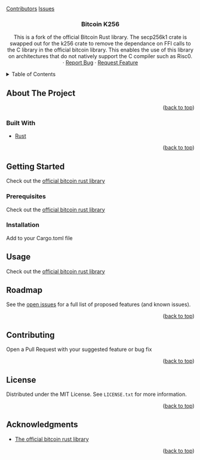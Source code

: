 <a name="readme-top"></a>

[Contributors][contributors-url]
[Issues][issues-url]

<!-- PROJECT INFO -->
<h3 align="center">Bitcoin K256</h3>

  <p align="center">
    This is a fork of the official Bitcoin Rust library. The secp256k1 crate is swapped out for the k256 crate
    to remove the dependance on FFI calls to the C library in the official bitcoin library.
    This enables the use of this library on architectures that do not natively support the C compiler such as Risc0.
    <br />
    ·
    <a href="https://github.com/leonardchinonso/bitcoin-k256/issues/new?labels=bug&template=bug-report---.md">Report Bug</a>
    ·
    <a href="https://github.com/leonardchinonso/bitcoin-k256/issues/new?labels=enhancement&template=feature-request---.md">Request Feature</a>
  </p>
</div>



<!-- TABLE OF CONTENTS -->
<details>
  <summary>Table of Contents</summary>
  <ol>
    <li>
      <a href="#about-the-project">About The Project</a>
      <ul>
        <li><a href="#built-with">Built With</a></li>
      </ul>
    </li>
    <li>
      <a href="#getting-started">Getting Started</a>
      <ul>
        <li><a href="#prerequisites">Prerequisites</a></li>
        <li><a href="#installation">Installation</a></li>
      </ul>
    </li>
    <li><a href="#usage">Usage</a></li>
    <li><a href="#roadmap">Roadmap</a></li>
    <li><a href="#contributing">Contributing</a></li>
    <li><a href="#license">License</a></li>
    <li><a href="#acknowledgments">Acknowledgments</a></li>
  </ol>
</details>



<!-- ABOUT THE PROJECT -->
## About The Project

<p align="right">(<a href="#readme-top">back to top</a>)</p>



### Built With

* [Rust][Rust-url]

<p align="right">(<a href="#readme-top">back to top</a>)</p>



<!-- GETTING STARTED -->
## Getting Started

Check out the [official bitcoin rust library](https://github.com/rust-bitcoin/rust-bitcoin)

### Prerequisites

Check out the [official bitcoin rust library](https://github.com/rust-bitcoin/rust-bitcoin)

### Installation

Add to your Cargo.toml file



<!-- USAGE EXAMPLES -->
## Usage

Check out the [official bitcoin rust library](https://github.com/rust-bitcoin/rust-bitcoin)



<!-- ROADMAP -->
## Roadmap

See the [open issues](https://github.com/leonardchinonso/bitcoin-k256/issues) for a full list of proposed features (and known issues).

<p align="right">(<a href="#readme-top">back to top</a>)</p>



<!-- CONTRIBUTING -->
## Contributing

Open a Pull Request with your suggested feature or bug fix

<p align="right">(<a href="#readme-top">back to top</a>)</p>



<!-- LICENSE -->
## License

Distributed under the MIT License. See `LICENSE.txt` for more information.

<p align="right">(<a href="#readme-top">back to top</a>)</p>



<!-- ACKNOWLEDGMENTS -->
## Acknowledgments

* [The official bitcoin rust library](https://github.com/rust-bitcoin/rust-bitcoin)

<p align="right">(<a href="#readme-top">back to top</a>)</p>



<!-- MARKDOWN LINKS & IMAGES -->
[contributors-url]: https://github.com/leonardchinonso/bitcoin-k256/graphs/contributors
[issues-url]: https://github.com/leonardchinonso/bitcoin-k256/issues
[Rust-url]: https://www.rust-lang.org/